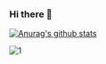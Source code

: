 ### Hi there 👋

[![Anurag's github stats](https://github-readme-stats.vercel.app/api?username=mateuspinto&show_icons=true&theme=dracula)](https://github.com/anuraghazra/github-readme-stats)

![1](https://github-readme-stats.vercel.app/api/top-langs/?username=mateuspinto&theme=dracula)
